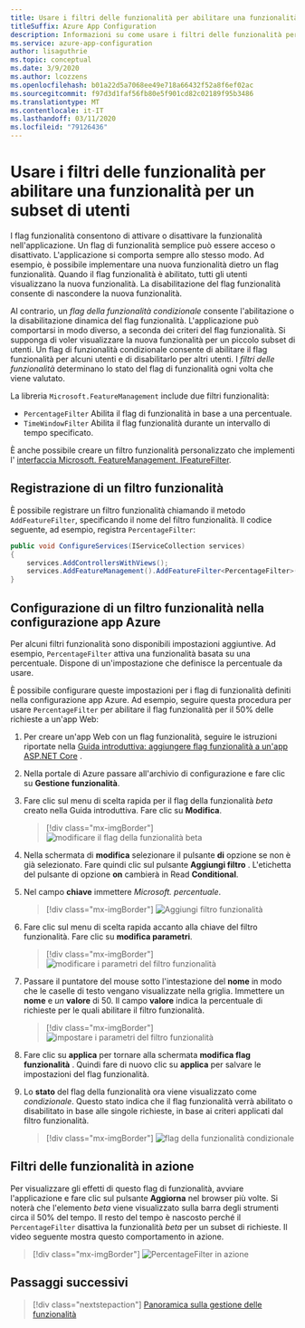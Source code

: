 ```yaml
---
title: Usare i filtri delle funzionalità per abilitare una funzionalità per un subset di utenti
titleSuffix: Azure App Configuration
description: Informazioni su come usare i filtri delle funzionalità per abilitare una funzionalità per un subset di utenti
ms.service: azure-app-configuration
author: lisaguthrie
ms.topic: conceptual
ms.date: 3/9/2020
ms.author: lcozzens
ms.openlocfilehash: b01a22d5a7068ee49e718a66432f52a8f6ef02ac
ms.sourcegitcommit: f97d3d1faf56fb80e5f901cd82c02189f95b3486
ms.translationtype: MT
ms.contentlocale: it-IT
ms.lasthandoff: 03/11/2020
ms.locfileid: "79126436"
---
```

# <a name="use-feature-filters-to-enable-a-feature-for-a-subset-of-users"></a>Usare i filtri delle funzionalità per abilitare una funzionalità per un subset di utenti

I flag funzionalità consentono di attivare o disattivare la funzionalità nell'applicazione. Un flag di funzionalità semplice può essere acceso o disattivato. L'applicazione si comporta sempre allo stesso modo. Ad esempio, è possibile implementare una nuova funzionalità dietro un flag funzionalità. Quando il flag funzionalità è abilitato, tutti gli utenti visualizzano la nuova funzionalità. La disabilitazione del flag funzionalità consente di nascondere la nuova funzionalità.

Al contrario, un _flag della funzionalità condizionale_ consente l'abilitazione o la disabilitazione dinamica del flag funzionalità. L'applicazione può comportarsi in modo diverso, a seconda dei criteri del flag funzionalità. Si supponga di voler visualizzare la nuova funzionalità per un piccolo subset di utenti. Un flag di funzionalità condizionale consente di abilitare il flag funzionalità per alcuni utenti e di disabilitarlo per altri utenti. I _filtri delle funzionalità_ determinano lo stato del flag di funzionalità ogni volta che viene valutato.

La libreria `Microsoft.FeatureManagement` include due filtri funzionalità:

- `PercentageFilter` Abilita il flag di funzionalità in base a una percentuale.
- `TimeWindowFilter` Abilita il flag funzionalità durante un intervallo di tempo specificato.

È anche possibile creare un filtro funzionalità personalizzato che implementi l' [interfaccia Microsoft. FeatureManagement. IFeatureFilter](/dotnet/api/microsoft.featuremanagement.ifeaturefilter).

## <a name="registering-a-feature-filter"></a>Registrazione di un filtro funzionalità

È possibile registrare un filtro funzionalità chiamando il metodo `AddFeatureFilter`, specificando il nome del filtro funzionalità. Il codice seguente, ad esempio, registra `PercentageFilter`:

```csharp
public void ConfigureServices(IServiceCollection services)
{
    services.AddControllersWithViews();
    services.AddFeatureManagement().AddFeatureFilter<PercentageFilter>();
}
```

## <a name="configuring-a-feature-filter-in-azure-app-configuration"></a>Configurazione di un filtro funzionalità nella configurazione app Azure

Per alcuni filtri funzionalità sono disponibili impostazioni aggiuntive. Ad esempio, `PercentageFilter` attiva una funzionalità basata su una percentuale. Dispone di un'impostazione che definisce la percentuale da usare.

È possibile configurare queste impostazioni per i flag di funzionalità definiti nella configurazione app Azure. Ad esempio, seguire questa procedura per usare `PercentageFilter` per abilitare il flag funzionalità per il 50% delle richieste a un'app Web:

1. Per creare un'app Web con un flag funzionalità, seguire le istruzioni riportate nella [Guida introduttiva: aggiungere flag funzionalità a un'app ASP.NET Core](./quickstart-feature-flag-aspnet-core.md) .

1. Nella portale di Azure passare all'archivio di configurazione e fare clic su **Gestione funzionalità**.

1. Fare clic sul menu di scelta rapida per il flag della funzionalità *beta* creato nella Guida introduttiva. Fare clic su **Modifica**.

    > [!div class="mx-imgBorder"]
    > ![modificare il flag della funzionalità beta](./media/edit-beta-feature-flag.png)

1. Nella schermata di **modifica** selezionare il pulsante **di** opzione se non è già selezionato. Fare quindi clic sul pulsante **Aggiungi filtro** . L'etichetta del pulsante di opzione **on** cambierà in Read **Conditional**.

1. Nel campo **chiave** immettere *Microsoft. percentuale*.

    > [!div class="mx-imgBorder"]
    > ![Aggiungi filtro funzionalità](./media/feature-flag-add-filter.png)

1. Fare clic sul menu di scelta rapida accanto alla chiave del filtro funzionalità. Fare clic su **modifica parametri**.

    > [!div class="mx-imgBorder"]
    > ![modificare i parametri del filtro funzionalità](./media/feature-flag-edit-filter-parameters.png)

1. Passare il puntatore del mouse sotto l'intestazione del **nome** in modo che le caselle di testo vengano visualizzate nella griglia. Immettere un **nome** e *un* **valore** di 50. Il campo **valore** indica la percentuale di richieste per le quali abilitare il filtro funzionalità.

    > [!div class="mx-imgBorder"]
    > ![impostare i parametri del filtro funzionalità](./media/feature-flag-set-filter-parameters.png)

1. Fare clic su **applica** per tornare alla schermata **modifica flag funzionalità** . Quindi fare di nuovo clic su **applica** per salvare le impostazioni del flag funzionalità.

1. Lo **stato** del flag della funzionalità ora viene visualizzato come *condizionale*. Questo stato indica che il flag funzionalità verrà abilitato o disabilitato in base alle singole richieste, in base ai criteri applicati dal filtro funzionalità.

    > [!div class="mx-imgBorder"]
    > ![flag della funzionalità condizionale](./media/feature-flag-filter-enabled.png)

## <a name="feature-filters-in-action"></a>Filtri delle funzionalità in azione

Per visualizzare gli effetti di questo flag di funzionalità, avviare l'applicazione e fare clic sul pulsante **Aggiorna** nel browser più volte. Si noterà che l'elemento *beta* viene visualizzato sulla barra degli strumenti circa il 50% del tempo. Il resto del tempo è nascosto perché il `PercentageFilter` disattiva la funzionalità *beta* per un subset di richieste. Il video seguente mostra questo comportamento in azione.

> [!div class="mx-imgBorder"]
> ![PercentageFilter in azione](./media/feature-flags-percentagefilter.gif)

## <a name="next-steps"></a>Passaggi successivi

> [!div class="nextstepaction"]
> [Panoramica sulla gestione delle funzionalità](./concept-feature-management.md)